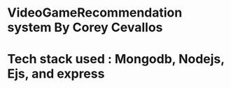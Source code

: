 # VideoGameRecommendation system By Corey Cevallos
# Tech stack used : Mongodb, Nodejs, Ejs, and express
#

